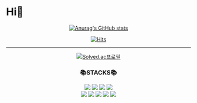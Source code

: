 # Hi👋

<div align=center>
  
  [![Anurag's GitHub stats](https://github-readme-stats.vercel.app/api?username=ChoiAYeong&show_icons=true&title_color=f7f5f5&text_color=f7f5f5&icon_color=f7f5f5&bg_color=DEG,facfcf,d9cfde,d2dae9&border_radius=10)](https://github.com/anuraghazra/github-readme-stats)
  
  [![Hits](https://hits.seeyoufarm.com/api/count/incr/badge.svg?url=https%3A%2F%2Fgithub.com%2FChoiAYeong&count_bg=%23F5E6EB&title_bg=%23FACFCF&icon=reverbnation.svg&icon_color=%23FEF0D6&title=hits&edge_flat=false)](https://hits.seeyoufarm.com)
  
  ***
  
  [![Solved.ac프로필](http://mazassumnida.wtf/api/v2/generate_badge?boj=cdd8816)](https://solved.ac/cdd8816)
  
### 📚STACKS📚
  <img src="https://img.shields.io/badge/python-3776AB?style=for-the-badge&logo=python&logoColor=white">
  <img src="https://img.shields.io/badge/html5-E34F26?style=for-the-badge&logo=html5&logoColor=white">
  <img src="https://img.shields.io/badge/bootstrap-7952B3?style=for-the-badge&logo=bootstrap&logoColor=white">
  <img src="https://img.shields.io/badge/css-1572B6?style=for-the-badge&logo=css3&logoColor=white">
  <br>
  <img src="https://img.shields.io/badge/mysql-4479A1?style=for-the-badge&logo=mysql&logoColor=white">
  <img src="https://img.shields.io/badge/mariaDB-003545?style=for-the-badge&logo=mariaDB&logoColor=white">
  <img src="https://img.shields.io/badge/django-092E20?style=for-the-badge&logo=django&logoColor=white">
  <img src="https://img.shields.io/badge/github-181717?style=for-the-badge&logo=github&logoColor=white">
  <img src="https://img.shields.io/badge/linux-FCC624?style=for-the-badge&logo=linux&logoColor=black">
  
</div>

<!--
**ChoiAYeong/ChoiAYeong** is a ✨ _special_ ✨ repository because its `README.md` (this file) appears on your GitHub profile.

Here are some ideas to get you started:

- 🔭 I’m currently working on ...
- 🌱 I’m currently learning ...
- 👯 I’m looking to collaborate on ...
- 🤔 I’m looking for help with ...
- 💬 Ask me about ...
- 📫 How to reach me: ...
- 😄 Pronouns: ...
- ⚡ Fun fact: ...
-->
